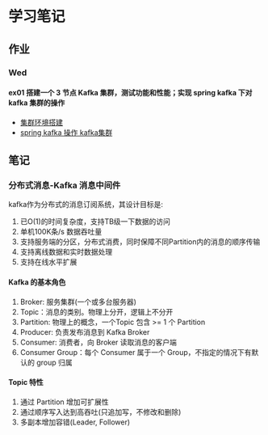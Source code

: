 # 学习笔记

## 作业

### Wed

#### ex01 搭建一个 3 节点 Kafka 集群，测试功能和性能；实现 spring kafka 下对 kafka 集群的操作

+ [集群环境搭建](kafka.md)
+ [spring kafka 操作 kafka集群](kafka-clusters-demo/src/main/java/com/alex/homework/demo/KafkaClusterDemoApplication.java)

## 笔记

### 分布式消息-Kafka 消息中间件

kafka作为分布式的消息订阅系统，其设计目标是:

1. 已O(1)的时间复杂度，支持TB级一下数据的访问
2. 单机100K条/s 数据吞吐量
3. 支持服务端的分区，分布式消费，同时保障不同Partition内的消息的顺序传输
4. 支持离线数据和实时数据处理
5. 支持在线水平扩展

#### Kafka 的基本角色

1. Broker: 服务集群(一个或多台服务器)
2. Topic：消息的类别。物理上分开，逻辑上不分开
3. Partition: 物理上的概念，一个Topic 包含 >= 1 个 Partition
4. Producer: 负责发布消息到 Kafka Broker
5. Consumer: 消费者，向 Broker 读取消息的客户端
6. Consumer Group：每个 Consumer 属于一个 Group，不指定的情况下有默认的 group 归属

#### Topic 特性

1. 通过 Partition 增加可扩展性
2. 通过顺序写入达到高吞吐(只追加写，不修改和删除)
3. 多副本增加容错(Leader, Follower)
